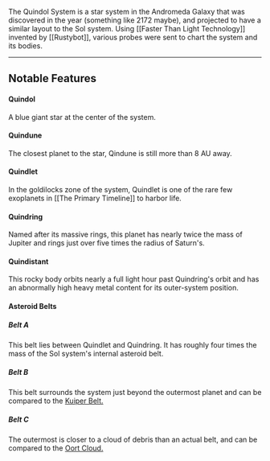 The Quindol System is a star system in the Andromeda Galaxy that was discovered in the year (something like 2172 maybe), and projected to have a similar layout to the Sol system. Using [[Faster Than Light Technology]] invented by [[Rustybot]], various probes were sent to chart the system and its bodies.

---
## Notable Features

#### Quindol
A blue giant star at the center of the system. 

#### Quindune
The closest planet to the star, Qindune is still more than 8 AU away.

#### Quindlet
In the goldilocks zone of the system, Quindlet is one of the rare few exoplanets in [[The Primary Timeline]] to harbor life.

#### Quindring
Named after its massive rings, this planet has nearly twice the mass of Jupiter and rings just over five times the radius of Saturn's.

#### Quindistant
This rocky body orbits nearly a full light hour past Quindring's orbit and has an abnormally high heavy metal content for its outer-system position.
#### Asteroid Belts

##### Belt A
This belt lies between Quindlet and Quindring. It has roughly four times the mass of the Sol system's internal asteroid belt.
##### Belt B
This belt surrounds the system just beyond the outermost planet and can be compared to the [Kuiper Belt.](https://science.nasa.gov/solar-system/kuiper-belt/)
##### Belt C
The outermost is closer to a cloud of debris than an actual belt, and can be compared to the [Oort Cloud.](https://science.nasa.gov/solar-system/oort-cloud/facts/)